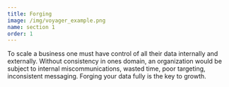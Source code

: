 ```yaml
---
title: Forging
image: /img/voyager_example.png
name: section 1
order: 1
---
```

To scale a business one must have control of all their data internally and externally.  Without consistency in ones domain, an organization would be subject to internal miscommunications, wasted time, poor targeting, inconsistent messaging.  Forging your data fully is the key to growth.
